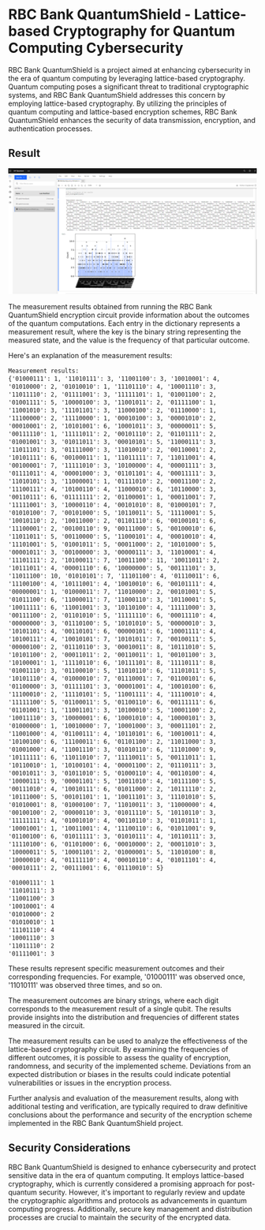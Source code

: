 # RBC Bank QuantumShield - Lattice-based Cryptography for Quantum Computing Cybersecurity
RBC Bank QuantumShield is a project aimed at enhancing cybersecurity in the era of quantum computing by leveraging lattice-based cryptography. Quantum computing poses a significant threat to traditional cryptographic systems, and RBC Bank QuantumShield addresses this concern by employing lattice-based cryptography. By utilizing the principles of quantum computing and lattice-based encryption schemes, RBC Bank QuantumShield enhances the security of data transmission, encryption, and authentication processes.

## Result 

![Alt text](Media/1.png)

The measurement results obtained from running the RBC Bank QuantumShield encryption circuit provide information about the outcomes of the quantum computations. Each entry in the dictionary represents a measurement result, where the key is the binary string representing the measured state, and the value is the frequency of that particular outcome.

Here's an explanation of the measurement results:

```
Measurement results:
{'01000111': 1, '11010111': 3, '11001100': 3, '10010001': 4, '01010000': 2, '01010010': 1, '11101110': 4, '10001110': 3, '11011110': 2, '01111001': 3, '11111101': 1, '01001100': 2, '01001111': 5, '10000100': 3, '11001011': 2, '01111100': 1, '11001010': 3, '11101101': 3, '11000100': 2, '01110000': 1, '11100000': 2, '11110000': 1, '00010100': 3, '00001010': 2, '00010001': 2, '10101001': 6, '10001011': 3, '00000011': 5, '00111110': 1, '11111011': 2, '00101110': 2, '01101111': 2, '01001001': 3, '01011011': 3, '00010101': 5, '11000111': 3, '11011101': 3, '01111000': 3, '11010010': 2, '00110001': 2, '10101111': 6, '00100011': 1, '11011111': 7, '11011001': 4, '00100001': 7, '11111010': 3, '10100000': 4, '00001111': 3, '01111011': 4, '00001000': 3, '01101101': 4, '00011111': 3, '11010101': 3, '11000001': 1, '01111010': 2, '00011100': 2, '11100111': 4, '10100110': 4, '11000010': 6, '10110000': 3, '00110111': 6, '01111111': 2, '01100001': 1, '00011001': 7, '11111001': 3, '10000110': 4, '00101010': 8, '01000101': 7, '01010100': 7, '00101000': 5, '10110011': 5, '11110001': 5, '10010110': 2, '10011000': 2, '01101110': 6, '00100101': 6, '11100001': 2, '00100110': 9, '00111000': 5, '00100010': 6, '11011011': 5, '00110000': 5, '11000101': 4, '00010010': 4, '11101001': 5, '01001011': 5, '00011000': 2, '10101000': 5, '00001011': 3, '00100000': 3, '00000111': 3, '11010001': 4, '11101111': 2, '10100011': 7, '10011100': 11, '10011011': 2, '10111011': 4, '00001110': 6, '10000000': 5, '00111101': 3, '11011100': 10, '01010101': 7, '11101100': 4, '01110011': 6, '11100100': 4, '10111001': 4, '10010010': 6, '00101111': 4, '00000001': 1, '01000011': 7, '11010000': 2, '00101001': 5, '01011100': 6, '11000011': 7, '11000110': 3, '10110001': 5, '10011111': 6, '11001001': 3, '10110100': 4, '11111000': 3, '00111100': 2, '01101010': 5, '11111110': 6, '00011110': 4, '00000000': 3, '01110100': 5, '10101010': 5, '00000010': 3, '10101101': 4, '00110101': 6, '00000101': 6, '10001111': 4, '10100111': 4, '10010101': 7, '10101011': 7, '00100111': 5, '00000100': 2, '01110110': 3, '00010011': 8, '10111010': 5, '10101100': 2, '00011011': 2, '00110011': 1, '00101100': 3, '10100001': 1, '11110110': 6, '10111101': 8, '11110111': 8, '01001110': 3, '01100010': 5, '11010110': 6, '11101011': 5, '10101110': 4, '01000010': 7, '01110001': 7, '01100101': 6, '01100000': 3, '01111101': 3, '00001001': 4, '10010100': 6, '11100010': 2, '11110101': 5, '11001111': 4, '11110010': 4, '11111100': 5, '01100011': 5, '01100110': 6, '00111111': 6, '01101001': 1, '11001101': 3, '10100010': 5, '10001100': 2, '10011110': 3, '10000001': 6, '10001010': 4, '10000101': 3, '01000000': 1, '10010000': 7, '10001000': 3, '00011101': 2, '11001000': 4, '01100111': 4, '10110101': 6, '10010011': 4, '10100100': 6, '11100011': 6, '01101100': 2, '11011000': 3, '01001000': 4, '11001110': 3, '01010110': 6, '11101000': 9, '10111111': 6, '11011010': 7, '11110011': 5, '00111011': 1, '10110010': 1, '10100101': 4, '00001100': 2, '01110111': 3, '00101011': 3, '01011010': 5, '01000110': 4, '00110100': 4, '10000111': 9, '00001101': 5, '10011010': 4, '10111100': 5, '00111010': 4, '10010111': 6, '01011000': 2, '10111110': 2, '10111000': 5, '00101101': 1, '10011101': 3, '11101010': 5, '01010001': 8, '01000100': 7, '11010011': 3, '11000000': 4, '00100100': 2, '00000110': 3, '01011110': 5, '10110110': 3, '11111111': 4, '01001010': 4, '00110110': 3, '01101011': 1, '10001001': 1, '10011001': 4, '11100110': 6, '01011001': 9, '01100100': 6, '01011111': 3, '01010111': 4, '10110111': 3, '11110100': 6, '01101000': 6, '00010000': 2, '00011010': 3, '10000011': 5, '10001101': 2, '01000001': 5, '11010100': 8, '10000010': 4, '01111110': 4, '00010110': 4, '01011101': 4, '00010111': 2, '00111001': 6, '01110010': 5}

```

```
'01000111': 1
'11010111': 3
'11001100': 3
'10010001': 4
'01010000': 2
'01010010': 1
'11101110': 4
'10001110': 3
'11011110': 2
'01111001': 3
```

These results represent specific measurement outcomes and their corresponding frequencies. For example, '01000111' was observed once, '11010111' was observed three times, and so on.

The measurement outcomes are binary strings, where each digit corresponds to the measurement result of a single qubit. The results provide insights into the distribution and frequencies of different states measured in the circuit.

The measurement results can be used to analyze the effectiveness of the lattice-based cryptography circuit. By examining the frequencies of different outcomes, it is possible to assess the quality of encryption, randomness, and security of the implemented scheme. Deviations from an expected distribution or biases in the results could indicate potential vulnerabilities or issues in the encryption process.

Further analysis and evaluation of the measurement results, along with additional testing and verification, are typically required to draw definitive conclusions about the performance and security of the encryption scheme implemented in the RBC Bank QuantumShield project.


## Security Considerations
RBC Bank QuantumShield is designed to enhance cybersecurity and protect sensitive data in the era of quantum computing. It employs lattice-based cryptography, which is currently considered a promising approach for post-quantum security. However, it's important to regularly review and update the cryptographic algorithms and protocols as advancements in quantum computing progress. Additionally, secure key management and distribution processes are crucial to maintain the security of the encrypted data.


